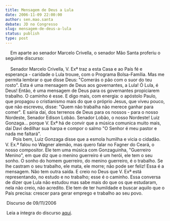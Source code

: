 ```yaml
---
title: Mensagem de Deus a Lula
date: 2006-11-09 22:00:00
author: sen.mao.santa
debate: JD no Congresso
slug: mensagem-de-deus-a-lula
status: publish 
type: post
---
```


    Em aparte ao senador Marcelo Crivella, o senador Mão Santa proferiu o seguinte discurso:   
    
    Senador Marcelo Crivella, V. Exª traz a esta Casa e ao País fé e esperança - caridade o Lula trouxe, com o Programa Bolsa-Família. Mas me permita lembrar o que disse Deus: "Comerás o pão com o suor do teu rosto". Esta é uma mensagem de Deus aos governantes, a Lula! Ó Lula, é Deus! Então, é uma mensagem de Deus para os governantes propiciarem trabalho. O caminho é esse. E digo mais, com energia: o apóstolo Paulo, que propagou o cristianismo mais do que o próprio Jesus, que viveu pouco, que não escreveu, disse: "Quem não trabalha não merece ganhar para comer". E sairia daí, dos terrenos de Deus para os nossos - para o nosso Nordeste, Senador Edison Lobão. Senador Lobão, o nosso Nordeste! Luiz Gonzaga... porque V. Exª há de convir que a música comunica muito mais, daí Davi dedilhar sua harpa e compor o salmo "O Senhor é meu pastor e nada me faltará".    
      Pois bem, Luiz Gonzaga disse que a esmola humilha e vicia o cidadão. V. Ex.ª falou no Wagner alemão, mas quero falar no Fagner do Ceará, o nosso compositor. Ele tem uma música com Gonzaguinha, "Guerreiro Menino", em que diz que o menino guerreiro é um herói, ele tem o seu sonho. O sonho do homem guerreiro, do menino guerreiro, é o trabalho. Se lhe castram o seu trabalho, ele mata, ele morre; não pode ser feliz! Essa é a mensagem. Não tem outra saída. E creio no Deus que V. Exª está representando, no estudo e no trabalho; esse é o caminho. Essa conversa de dizer que Lula não estudou mas sabe mais do que os que estudaram, nela não creio, não acredito. Ele tem de ter humildade e buscar aquilo que o País precisa: crescer para gerar emprego e trabalho ao seu povo.   
  
 Discurso de 09/11/2006  
  
 Leia a íntegra do discurso [aqui](http://www.senado.gov.br/sf/atividade/plenario/sessao/disc/listaDisc.asp?s=192.4.52.O).   

